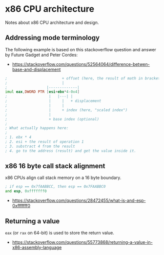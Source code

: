 # x86 CPU architecture

Notes about x86 CPU architecture and design.

## Addressing mode terminology

The following example is based on this stackoverflow question and answer by
Future Gadget and Peter Cordes:

- https://stackoverflow.com/questions/52564064/difference-betwen-base-and-displacement

```asm
;                         + offset (here, the result of math in brackets)
;                         |
;                  |-------------|
imul eax,DWORD PTR [esi+ebx*4-0x4]
;                   |   |---| |
;                   |     |   + displacement
;                   |     |
;                   |     + index (here, "scaled index")
;                   |
;                   + base index (optional)
;
; What actually happens here:
;
; 1. ebx * 4
; 2. esi + the result of operation 1
; 3. substract 4 from the result
; 4. go to the address (result) and get the value inside it.
```

## x86 16 byte call stack alignment

x86 CPUs align call stack memory on a 16 byte boundary.

```asm
; if esp == 0x7fAABBCC, then esp == 0x7FAABBC0
and esp, 0xfffffff0
```

- https://stackoverflow.com/questions/28472455/what-is-and-esp-0xfffffff0

## Returning a value

`eax` (or `rax` on 64-bit) is used to store the return value.

- https://stackoverflow.com/questions/55773868/returning-a-value-in-x86-assembly-language
